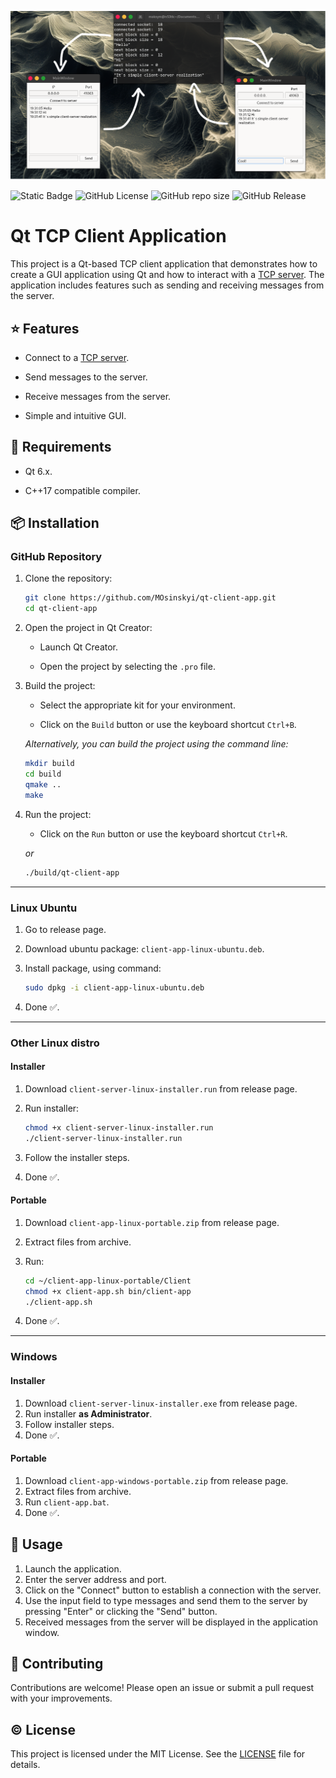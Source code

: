 ![](images/README_title.png)

![Static Badge](https://img.shields.io/badge/_-6.2-gray?logo=qt) ![GitHub License](https://img.shields.io/github/license/MOsinskyi/qt-client-app?color=blue) ![GitHub repo size](https://img.shields.io/github/repo-size/MOsinskyi/qt-client-app) ![GitHub Release](https://img.shields.io/github/v/release/MOsinskyi/qt-client-app?color=purple) 

# Qt TCP Client Application

This project is a Qt-based TCP client application that demonstrates how to create a GUI application using Qt and how to interact with a [TCP server](https://github.com/MOsinskyi/client-server-qt). The application includes features such as sending and receiving messages from the server.

## ⭐ Features

* Connect to a [TCP server](https://github.com/MOsinskyi/client-server-qt).

* Send messages to the server.

* Receive messages from the server.

* Simple and intuitive GUI.

## 🚧 Requirements

* Qt 6.x.

* C++17 compatible compiler.

## 📦 Installation

### GitHub Repository

1. Clone the repository:

   ```bash
   git clone https://github.com/MOsinskyi/qt-client-app.git
   cd qt-client-app
   ```

2. Open the project in Qt Creator:

   * Launch Qt Creator.

   * Open the project by selecting the `.pro` file.

3. Build the project:

   * Select the appropriate kit for your environment.

   * Click on the `Build` button or use the keyboard shortcut `Ctrl+B`.

   _Alternatively, you can build the project using the command line:_

   ```bash
   mkdir build
   cd build
   qmake ..
   make
   ```

4. Run the project:

   * Click on the `Run` button or use the keyboard shortcut `Ctrl+R`.

   *or*

   ```bash
   ./build/qt-client-app
   ```

---

### Linux Ubuntu

1. Go to release page.

2. Download ubuntu package: `client-app-linux-ubuntu.deb`.

3. Install package, using command:

   ```bash
   sudo dpkg -i client-app-linux-ubuntu.deb
   ```

4. Done ✅.

---

### Other Linux distro

#### Installer

1. Download `client-server-linux-installer.run` from release page.

2. Run installer:

   ```bash
   chmod +x client-server-linux-installer.run
   ./client-server-linux-installer.run
   ```

3. Follow the installer steps.

4. Done ✅.

#### Portable

1. Download `client-app-linux-portable.zip` from release page.

2. Extract files from archive.

3. Run:

   ```bash
   cd ~/client-app-linux-portable/Client
   chmod +x client-app.sh bin/client-app
   ./client-app.sh
   ```

4. Done ✅.

---

### Windows

#### Installer

1. Download `client-server-linux-installer.exe` from release page.
2. Run installer **as Administrator**.
3. Follow installer steps.
4. Done ✅.

#### Portable

1. Download `client-app-windows-portable.zip` from release page.
2. Extract files from archive.
3. Run `client-app.bat`.
4. Done ✅.

## 🤗 Usage

1. Launch the application.
2. Enter the server address and port.
3. Click on the "Connect" button to establish a connection with the server.
4. Use the input field to type messages and send them to the server by pressing "Enter" or clicking the "Send" button.
5. Received messages from the server will be displayed in the application window.

## 🤝 Contributing

Contributions are welcome! Please open an issue or submit a pull request with your improvements.

## ©️ License

This project is licensed under the MIT License. See the [LICENSE](LICENSE.txt) file for details.
